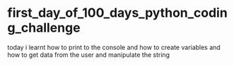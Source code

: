 # first_day_of_100_days_python_coding_challenge
today i learnt how to print to the console and how to create variables and how to get data from the user and manipulate the string
